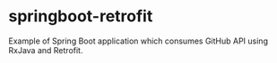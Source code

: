 # springboot-retrofit
Example of Spring Boot application which consumes GitHub API using RxJava and Retrofit.
